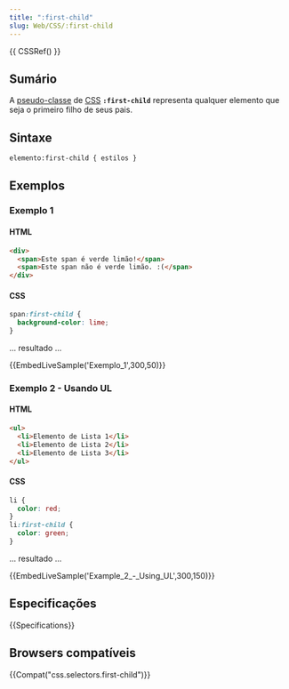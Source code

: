 ```yaml
---
title: ":first-child"
slug: Web/CSS/:first-child
---
```


{{ CSSRef() }}

## Sumário

A [pseudo-classe](/pt-BR/CSS/Pseudo-classes) de [CSS](/pt-BR/CSS) **`:first-child`** representa qualquer elemento que seja o primeiro filho de seus pais.

## Sintaxe

```
elemento:first-child { estilos }
```

## Exemplos

### Exemplo 1

#### HTML

```html
<div>
  <span>Este span é verde limão!</span>
  <span>Este span não é verde limão. :(</span>
</div>
```

#### CSS

```css
span:first-child {
  background-color: lime;
}
```

... resultado ...

{{EmbedLiveSample('Exemplo_1',300,50)}}

### Exemplo 2 - Usando UL

#### HTML

```html
<ul>
  <li>Elemento de Lista 1</li>
  <li>Elemento de Lista 2</li>
  <li>Elemento de Lista 3</li>
</ul>
```

#### CSS

```css
li {
  color: red;
}
li:first-child {
  color: green;
}
```

... resultado ...

{{EmbedLiveSample('Example_2_-_Using_UL',300,150)}}

## Especificações

{{Specifications}}

## Browsers compatíveis

{{Compat("css.selectors.first-child")}}
